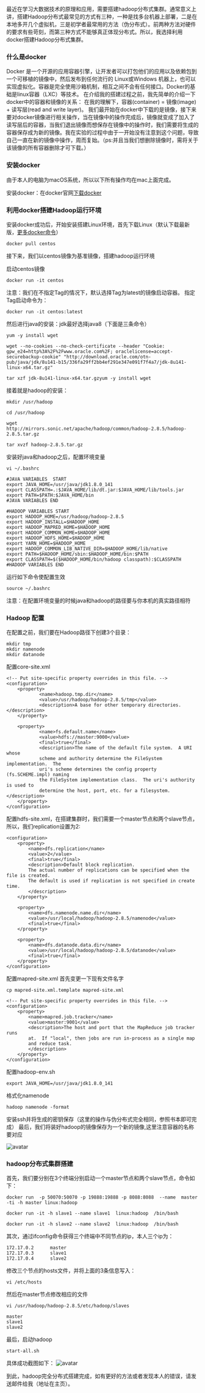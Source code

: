 

最近在学习大数据技术的原理和应用，需要搭建hadoop分布式集群。通常意义上讲，搭建Hadoop分布式最常见的方式有三种，一种是找多台机器上部署，二是在本地多开几个虚拟机，三是初学者最常用的方法（伪分布式）。前两种方法对硬件的要求有些苛刻，而第三种方式不能够真正体现分布式。所以，我选择利用docker搭建Hadoop分布式集群。
### 什么是docker ###
  Docker 是一个开源的应用容器引擎，让开发者可以打包他们的应用以及依赖包到一个可移植的镜像中，然后发布到任何流行的 Linux或Windows 机器上，也可以实现虚拟化。容器是完全使用沙箱机制，相互之间不会有任何接口。Docker的基础是linux容器（LXC）等技术。
  在介绍我的搭建过程之前，我先简单的介绍一下docker中的容器和镜像的关系：
  在我的理解下，容器(container) = 镜像(image) + 读写层(read and write layer)。
  我们最开始在docker中下载的是镜像，接下来要对docker镜像进行相关操作，当在镜像中的操作完成后，镜像就变成了加入了读写层后的容器，当我们退出镜像而想保存在镜像中的操作时，我们需要将生成的容器保存成为新的镜像。我在实验的过程中由于一开始没有注意到这个问题，导致自己一直在新的镜像中操作，周而复始。（ps:并且当我们想删除镜像时，需将关于该镜像的所有容器删除才可下载。）
### 安装docker ###
由于本人的电脑为macOS系统，所以以下所有操作均在mac上面完成。

安装docker：在docker官网[下载docker](https://www.docker.com/products/docker-desktop)

### 利用docker搭建Hadoop运行环境 ###
安装docker成功后，开始安装搭建Linux环境，首先下载Linux（默认下载最新版，[更多docker命令](https://www.runoob.com/docker/docker-commit-command.html)）
```
docker pull centos
```

接下来，我们以centos镜像为基准镜像，搭建hadoop运行环境

启动centos镜像
```
docker run -it centos
```
注意：我们在不指定Tag的情况下，默认选择Tag为latest的镜像启动容器。 指定Tag启动命令为：
```
docker run -it centos:latest
```

然后进行java的安装：jdk最好选择java8（下面是三条命令）
```
yum -y install wget 
```
```
wget --no-cookies --no-check-certificate --header "Cookie: gpw_e24=http%3A%2F%2Fwww.oracle.com%2F; oraclelicense=accept-securebackup-cookie" "http://download.oracle.com/otn-pub/java/jdk/8u141-b15/336fa29ff2bb4ef291e347e091f7f4a7/jdk-8u141-linux-x64.tar.gz"
```
```
tar xzf jdk-8u141-linux-x64.tar.gzyum -y install wget 
```
接着就是hadoop的安装：
```
mkdir /usr/hadoop
```
```
cd /usr/hadoop
```
```
wget 
http://mirrors.sonic.net/apache/hadoop/common/hadoop-2.8.5/hadoop-2.8.5.tar.gz
```
```
tar xvzf hadoop-2.8.5.tar.gz
```

安装好java和hadoop之后，配置环境变量
```
vi ~/.bashrc
```
```
#JAVA VARIABLES  START
export JAVA_HOME=/usr/java/jdk1.8.0_141
export CLASSPATH=.:$JAVA_HOME/lib/dt.jar:$JAVA_HOME/lib/tools.jar
export PATH=$PATH:$JAVA_HOME/bin
#JAVA VARIABLES END
 
#HADOOP VARIABLES START
export HADOOP_HOME=/usr/hadoop/hadoop-2.8.5
export HADOOP_INSTALL=$HADOOP_HOME
export HADOOP_MAPRED_HOME=$HADOOP_HOME
export HADOOP_COMMON_HOME=$HADOOP_HOME
export HADOOP_HDFS_HOME=$HADOOP_HOME
export YARN_HOME=$HADOOP_HOME
export HADOOP_COMMON_LIB_NATIVE_DIR=$HADOOP_HOME/lib/native
export PATH=$HADOOP_HOME/sbin:$HADOOP_HOME/bin:$PATH
export CLASSPATH=$($HADOOP_HOME/bin/hadoop classpath):$CLASSPATH
#HADOOP VARIABLES END 
```
运行如下命令使配置生效
```
source ~/.bashrc
```
注意：在配置环境变量的时候java和hadoop的路径要与你本机的真实路径相符

### Hadoop 配置 ###
在配置之前，我们要在Hadoop路径下创建3个目录：
```
mkdir tmp
mkdir namenode
mkdir datanode
```

配置core-site.xml

```
<!-- Put site-specific property overrides in this file. -->
<configuration>
    <property>
            <name>hadoop.tmp.dir</name>
            <value>/usr/hadoop/hadoop-2.8.5/tmp</value>
            <description>A base for other temporary directories.</description>
    </property>
 
    <property>
            <name>fs.default.name</name>
            <value>hdfs://master:9000</value>
            <final>true</final>
            <description>The name of the default file system.  A URI whose
            scheme and authority determine the FileSystem implementation.  The
            uri's scheme determines the config property (fs.SCHEME.impl) naming
            the FileSystem implementation class.  The uri's authority is used to
            determine the host, port, etc. for a filesystem.</description>
    </property>
</configuration> 
```
配置hdfs-site.xml，在搭建集群时，我们需要一个master节点和两个slave节点，所以，我们replication设置为2:


```
<configuration>
    <property>
        <name>dfs.replication</name>
        <value>2</value>
        <final>true</final>
        <description>Default block replication.
        The actual number of replications can be specified when the file is created.
        The default is used if replication is not specified in create time.
        </description>
    </property>
 
    <property>
        <name>dfs.namenode.name.dir</name>
        <value>/usr/local/hadoop/hadoop-2.8.5/namenode</value>
        <final>true</final>
    </property>
 
    <property>
        <name>dfs.datanode.data.dir</name>
        <value>/usr/local/hadoop/hadoop-2.8.5/datanode</value>
        <final>true</final>
    </property>
</configuration>
```
配置mapred-site.xml
首先变更一下现有文件名字

```
cp mapred-site.xml.template mapred-site.xml
```
```
<!-- Put site-specific property overrides in this file. -->
<configuration>
    <property>
        <name>mapred.job.tracker</name>
        <value>master:9001</value>
        <description>The host and port that the MapReduce job tracker runs
        at.  If "local", then jobs are run in-process as a single map
        and reduce task.
        </description>
    </property>
</configuration>
```
配置hadoop-env.sh
```
export JAVA_HOME=/usr/java/jdk1.8.0_141
```
格式化namenode
```
hadoop namenode -format
```
安装ssh并将生成的密钥保存（这里的操作与伪分布式完全相同，参照书本即可完成）
最后，我们将装好hadoop的镜像保存为一个新的镜像,这里注意容器的名称要对应

![avatar](/11.24.59.png)
### hadoop分布式集群搭建 ###
首先，我们要分别在3个终端分别启动一个master节点和两个slave节点，命令如下：
```
docker run  -p 50070:50070 -p 19888:19888 -p 8088:8088  --name  master  -ti -h master linux:hadoop
```
```
docker run -it -h slave1 --name slave1  linux:hadoop  /bin/bash
```
```
docker run -it -h slave2 --name slave2  linux:hadoop  /bin/bash
```
其次，通过ifconfig命令获得三个终端中不同节点的ip，本人三个ip为：
```
172.17.0.2      master
172.17.0.3      slave1
172.17.0.4      slave2
```
修改三个节点的hosts文件，并将上面的3条信息写入：
```
vi /etc/hosts
```
然后在master节点修改相应的文件
```
vi /usr/hadoop/hadoop-2.8.5/etc/hadoop/slaves
```
```
master
slave1
slave2
```
最后，启动hadoop
```
start-all.sh
```
具体成功截图如下：
![avatar](/11.47.47.png)


到此，hadoop完全分布式搭建完成，如有更好的方法或者发现本人的错误，请发送邮件给我（地址在主页）。


  
